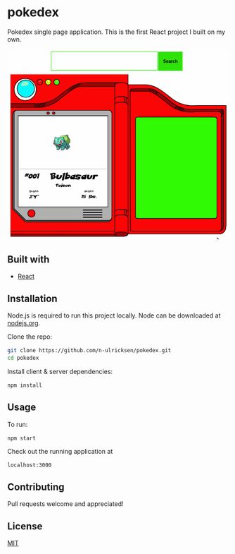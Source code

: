 # pokedex

Pokedex single page application. This is the first React project I built on my own.

![demo](media/pokedex.gif)

## Built with

- [React](https://reactjs.org/)

## Installation

Node.js is required to run this project locally. Node can be downloaded at [nodejs.org](https://nodejs.org/en/).

Clone the repo:

```sh
git clone https://github.com/n-ulricksen/pokedex.git
cd pokedex
```

Install client & server dependencies:

```sh
npm install
```

## Usage

To run:

```sh
npm start
```

Check out the running application at

```
localhost:3000
```

## Contributing

Pull requests welcome and appreciated!

## License

[MIT](https://choosealicense.com/licenses/mit/)
